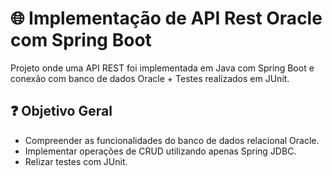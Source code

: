 # :globe_with_meridians: Implementação de API Rest Oracle com Spring Boot

Projeto onde uma API REST foi implementada em Java com Spring Boot e conexão com banco de dados Oracle + Testes realizados em JUnit.

## :question: Objetivo Geral

- Compreender as funcionalidades do banco de dados relacional Oracle.
- Implementar operações de CRUD utilizando apenas Spring JDBC.
- Relizar testes com JUnit.
